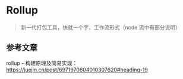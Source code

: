 # Rollup

> 新一代打包工具，快就一个字，工作流形式（node 流中有部分说明）





## 参考文章

rollup - 构建原理及简易实现：https://juejin.cn/post/6971970604010307620#heading-19
